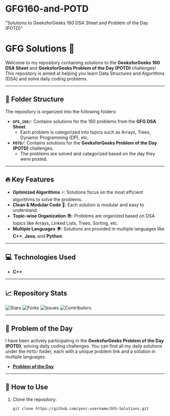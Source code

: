 # GFG160-and-POTD
"Solutions to GeeksforGeeks 160 DSA Sheet and Problem of the Day (POTD)"
# GFG Solutions 🚀

Welcome to my repository containing solutions to the **GeeksforGeeks 160 DSA Sheet** and **GeeksforGeeks Problem of the Day (POTD)** challenges! This repository is aimed at helping you learn Data Structures and Algorithms (DSA) and solve daily coding problems.

---

## 📂 Folder Structure

The repository is organized into the following folders:

- **`GFG_160/`**: Contains solutions for the 160 problems from the **GFG DSA Sheet**.
    - Each problem is categorized into topics such as Arrays, Trees, Dynamic Programming (DP), etc.
- **`POTD/`**: Contains solutions for the **GeeksforGeeks Problem of the Day (POTD)** challenges.
    - The problems are solved and categorized based on the day they were posted.

---

## 🔥 Key Features

- **Optimized Algorithms** ⚡: Solutions focus on the most efficient algorithms to solve the problems.
- **Clean & Modular Code** 🧹: Each solution is modular and easy to understand.
- **Topic-wise Organization** 📚: Problems are organized based on DSA topics like Arrays, Linked Lists, Trees, Sorting, etc.
- **Multiple Languages** 🌍: Solutions are provided in multiple languages like **C++**, **Java**, and **Python**.

---

## 💻 Technologies Used

- **C++**

---

## 📈 Repository Stats

![Stars](https://img.shields.io/github/stars/your-username/GFG-Solutions?style=social)
![Forks](https://img.shields.io/github/forks/your-username/GFG-Solutions?style=social)
![Issues](https://img.shields.io/github/issues/your-username/GFG-Solutions)
![Contributors](https://img.shields.io/github/contributors/your-username/GFG-Solutions)

---

## 📅 Problem of the Day

I have been actively participating in the **GeeksforGeeks Problem of the Day (POTD)**, solving daily coding challenges. You can find all my daily solutions under the `POTD/` folder, each with a unique problem link and a solution in multiple languages.

- **[Problem of the Day](https://www.geeksforgeeks.org/problem-of-the-day/)**

---

## 🔧 How to Use

1. Clone the repository:
   ```bash
   git clone https://github.com/your-username/GFG-Solutions.git
